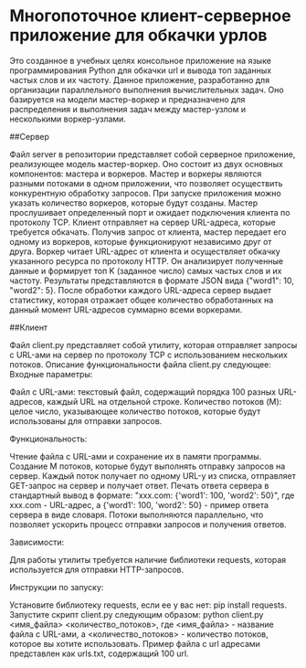 # Многопоточное клиент-серверное приложение для обкачки урлов
Это созданное в учебных целях консольное приложение на языке программирования Python для обкачки url и вывода топ заданных частых слов и их частоту. 
Данное приложение, разработанно для организации параллельного выполнения вычислительных задач. 
Оно базируется на модели мастер-воркер и предназначено для распределения и выполнения задач между мастер-узлом и несколькими воркер-узлами.

##Сервер

Файл server в репозитории представляет собой серверное приложение, реализующее модель мастер-воркер. Оно состоит из двух основных компонентов: мастера и воркеров.
Мастер и воркеры являются разными потоками в одном приложении, что позволяет осуществить конкурентную обработку запросов.
При запуске приложения можно указать количество воркеров, которые будут созданы.
Мастер прослушивает определенный порт и ожидает подключения клиента по протоколу TCP. Клиент отправляет на сервер URL-адреса, которые требуется обкачать.
Получив запрос от клиента, мастер передает его одному из воркеров, которые функционируют независимо друг от друга.
Воркер читает URL-адрес от клиента и осуществляет обкачку указанного ресурса по протоколу HTTP. Он анализирует полученные данные и формирует топ K (заданное число) самых частых слов и их частоту. Результаты представляются в формате JSON вида {"word1": 10, "word2": 5}.
После обработки каждого URL-адреса сервер выдает статистику, которая отражает общее количество обработанных на данный момент URL-адресов суммарно всеми воркерами.

##Клиент

Файл client.py представляет собой утилиту, которая отправляет запросы с URL-ами на сервер по протоколу TCP с использованием нескольких потоков. 
Описание функциональности файла client.py следующее:
Входные параметры:

Файл с URL-ами: текстовый файл, содержащий порядка 100 разных URL-адресов, каждый URL на отдельной строке.
Количество потоков (M): целое число, указывающее количество потоков, которые будут использованы для отправки запросов.

Функциональность:

Чтение файла с URL-ами и сохранение их в памяти программы.
Создание M потоков, которые будут выполнять отправку запросов на сервер.
Каждый поток получает по одному URL-у из списка, отправляет GET-запрос на сервер и получает ответ.
Печать ответа сервера в стандартный вывод в формате: "xxx.com: {'word1': 100, 'word2': 50}", где xxx.com - URL-адрес, а {'word1': 100, 'word2': 50} - пример ответа сервера в виде словаря.
Потоки выполняются параллельно, что позволяет ускорить процесс отправки запросов и получения ответов.

Зависимости:

Для работы утилиты требуется наличие библиотеки requests, которая используется для отправки HTTP-запросов.

Инструкции по запуску:

Установите библиотеку requests, если ее у вас нет: pip install requests.
Запустите скрипт client.py следующим образом: python client.py <имя_файла> <количество_потоков>, где <имя_файла> - название файла с URL-ами, а <количество_потоков> - количество потоков, которое вы хотите использовать.
Пример файла с url адресами представлен как urls.txt, содержащий 100 url.